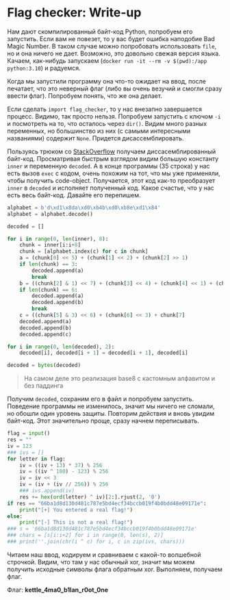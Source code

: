 # Flag checker: Write-up

Нам дают скомпилированный байт-код Python, попробуем его запустить. Если вам не
повезет, то у вас будет ошибка наподобие Bad Magic Number. В таком случае можно
попробовать использовать `file`, но и она ничего не дает. Возможно, это довольно
свежая версия языка. Качаем, как-нибудь запускаем (`docker run -it --rm -v
$(pwd):/app python:3.10`) и радуемся.

Когда мы запустили программу она что-то ожидает на ввод, после печатает, что это
неверный флаг (либо вы очень везучий и смогли сразу ввести флаг). Попробуем
понять, что же она делает.

Если сделать `import flag_checker`, то у нас внезапно завершается процесс.
Видимо, так просто нельзя. Попробуем запустить с ключом `-i` и посмотреть на то,
что осталось через `dir()`. Видим много разных переменных, но большинство из них
(с самыми интересными названиями) содержит `None`. Придется дисассемблировать.

Пользуясь трюком со
[StackOverflow](https://stackoverflow.com/questions/59431770/why-cant-python-dis-module-disassembly-this-pyc-file)
получаем диссасемблированный байт-код. Просматривая быстрым взглядом видим
большую константу `inner` и переменную `decoded`. А в конце программы (35
строка) у нас есть вызов `exec` с кодом, очень похожим на тот, что мы уже
применяли, чтобы получить code-object. Получается, этот код как-то преобразует
`inner` в `decoded` и исполняет полученный код. Какое счастье, что у нас есть
весь байт-код. Давайте его перепишем.

```python
alphabet = b'd\xd1\x8da\xd0\xb4b\xd0\xb8e\xd1\x84'
alphabet = alphabet.decode()

decoded = []

for i in range(0, len(inner), 8):
    chunk = inner[i:i+8]
    chunk = [alphabet.index(c) for c in chunk]
    a = (chunk[0] << 5) + (chunk[1] << 2) + (chunk[2] >> 1)
    if len(chunk) == 3:
        decoded.append(a)
        break
    b = ((chunk[2] & 1) << 7) + (chunk[3] << 4) + (chunk[4] << 1) + (chunk[5] >> 2)
    if len(chunk) == 6:
        decoded.append(a)
        decoded.append(b)
        break
    c = ((chunk[5] & 3) << 6) + (chunk[6] << 3) + chunk[7]
    decoded.append(a)
    decoded.append(b)
    decoded.append(c)

for i in range(0, len(decoded), 2):
    decoded[i], decoded[i + 1] = decoded[i + 1], decoded[i]

decoded = bytes(decoded)
```

> На самом деле это реализация base8 с кастомным алфавитом и без паддинга

Получим `decoded`, сохраним его в файл и попробуем запустить. Поведение
программы не изменилось, значит мы ничего не сломали, но обошли один уровень
защиты. Повторим действия и вновь увидим байт-код. Этот значительно проще, сразу
начнем переписывать.
```python
flag = input()
res = ""
iv = 123
### ivs = []
for letter in flag:
    iv = ((iv + 13) * 37) % 256
    iv = ((iv ^ 180) - 123) % 256
    iv = iv << 3
    iv = (iv + (iv // 256)) % 256
    ### ivs.append(iv)
    res += hex(ord(letter) ^ iv)[2:].rjust(2, '0')
if res == "66ba1d8d130d481c787e5bd4ecf34bccb019f4b0bdd48e09171e":
    print("[+] You entered a real flag!")
else:
    print("[-] This is not a real flag!")
### s = '66ba1d8d130d481c787e5bd4ecf34bccb019f4b0bdd48e09171e'
### chars = [s[i:i+2] for i in range(0, len(s), 2)]
### print(''.join(chr(i ^ c) for i, c in zip(ivs, chars)))
```

Читаем наш ввод, кодируем и сравниваем с какой-то волшебной строчкой. Видим, что
там у нас обычный xor, значит мы можем получить исходные символы флага обратным
xor. Выполняем, получаем флаг.

Флаг: **kettle\_4ma0\_b1lan\_r0ot_0ne**
